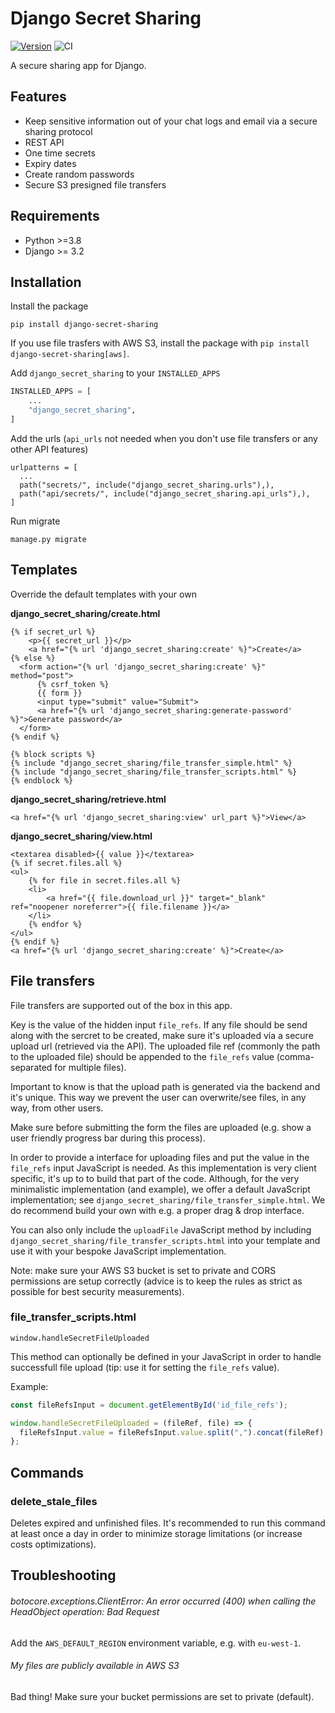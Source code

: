 # Django Secret Sharing

[![Version](https://img.shields.io/pypi/v/django-secret-sharing.svg?style=flat)](https://pypi.python.org/pypi/django-secret-sharing/)
![CI](https://github.com/vicktornl/django-secret-sharing/actions/workflows/ci.yml/badge.svg)


A secure sharing app for Django.

## Features

* Keep sensitive information out of your chat logs and email via a secure sharing protocol
* REST API
* One time secrets
* Expiry dates
* Create random passwords
* Secure S3 presigned file transfers

## Requirements

- Python >=3.8
- Django >= 3.2

## Installation

Install the package

```
pip install django-secret-sharing
```

If you use file trasfers with AWS S3, install the package with `pip install django-secret-sharing[aws]`.

Add `django_secret_sharing` to your `INSTALLED_APPS`

```python
INSTALLED_APPS = [
    ...
    "django_secret_sharing",
]
```

Add the urls (`api_urls` not needed when you don't use file transfers or any other API features)

```
urlpatterns = [
  ...
  path("secrets/", include("django_secret_sharing.urls"),),
  path("api/secrets/", include("django_secret_sharing.api_urls"),),
]
```

Run migrate

```
manage.py migrate
```

## Templates

Override the default templates with your own

**django_secret_sharing/create.html**

```
{% if secret_url %}
    <p>{{ secret_url }}</p>
    <a href="{% url 'django_secret_sharing:create' %}">Create</a>
{% else %}
  <form action="{% url 'django_secret_sharing:create' %}" method="post">
      {% csrf_token %}
      {{ form }}
      <input type="submit" value="Submit">
      <a href="{% url 'django_secret_sharing:generate-password' %}">Generate password</a>
  </form>
{% endif %}

{% block scripts %}
{% include "django_secret_sharing/file_transfer_simple.html" %}
{% include "django_secret_sharing/file_transfer_scripts.html" %}
{% endblock %}
```

**django_secret_sharing/retrieve.html**

```
<a href="{% url 'django_secret_sharing:view' url_part %}">View</a>
```

**django_secret_sharing/view.html**

```
<textarea disabled>{{ value }}</textarea>
{% if secret.files.all %}
<ul>
    {% for file in secret.files.all %}
    <li>
        <a href="{{ file.download_url }}" target="_blank" ref="noopener noreferrer">{{ file.filename }}</a>
    </li>
    {% endfor %}
</ul>
{% endif %}
<a href="{% url 'django_secret_sharing:create' %}">Create</a>
```

## File transfers

File transfers are supported out of the box in this app.

Key is the value of the hidden input `file_refs`. If any file should be send along with the sercret to be created, make sure it's uploaded via a secure upload url (retrieved via the API). The uploaded file ref (commonly the path to the uploaded file) should be appended to the `file_refs` value (comma-separated for multiple files).

Important to know is that the upload path is generated via the backend and it's unique. This way we prevent the user can overwrite/see files, in any way, from other users.

Make sure before submitting the form the files are uploaded (e.g. show a user friendly progress bar during this process).

In order to provide a interface for uploading files and put the value in the `file_refs` input JavaScript is needed. As this implementation is very client specific, it's up to to build that part of the code. Although, for the very minimalistic implementation (and example), we offer a default JavaScript implementation; see `django_secret_sharing/file_transfer_simple.html`. We do recommend build your own with e.g. a proper drag & drop interface.

You can also only include the `uploadFile` JavaScript method by including `django_secret_sharing/file_transfer_scripts.html` into your template and use it with your bespoke JavaScript implementation.

Note: make sure your AWS S3 bucket is set to private and CORS permissions are setup correctly (advice is to keep the rules as strict as possible for best security measurements).

### file_transfer_scripts.html

`window.handleSecretFileUploaded`

This method can optionally be defined in your JavaScript in order to handle successfull file upload (tip: use it for setting the `file_refs` value).

Example:

```javascript
const fileRefsInput = document.getElementById('id_file_refs');

window.handleSecretFileUploaded = (fileRef, file) => {
  fileRefsInput.value = fileRefsInput.value.split(",").concat(fileRef).join(",")
};
```

## Commands

### delete_stale_files

Deletes expired and unfinished files. It's recommended to run this command at least once a day in order to minimize storage limitations (or increase costs optimizations).

## Troubleshooting

###### botocore.exceptions.ClientError: An error occurred (400) when calling the HeadObject operation: Bad Request

Add the `AWS_DEFAULT_REGION` environment variable, e.g. with `eu-west-1`.

###### My files are publicly available in AWS S3

Bad thing! Make sure your bucket permissions are set to private (default).

